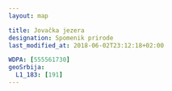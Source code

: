```yaml
---
layout: map

title: Jovačka jezera
designation: Spomenik prirode
last_modified_at: 2018-06-02T23:12:18+02:00

WDPA: [555561730]
geoSrbija:
  L1_183: [191]
---
```


